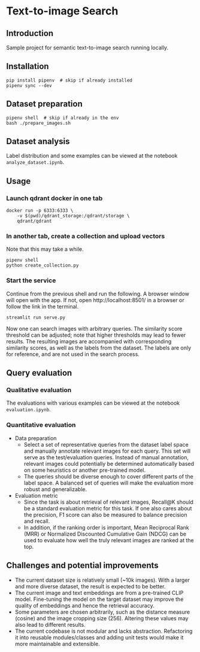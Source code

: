 # Text-to-image Search

## Introduction

Sample project for semantic text-to-image search running locally.

## Installation

```
pip install pipenv  # skip if already installed
pipenv sync --dev
```

## Dataset preparation

```
pipenv shell  # skip if already in the env
bash ./prepare_images.sh
```

## Dataset analysis

Label distribution and some examples can be viewed at the notebook `analyze_dataset.ipynb`.

## Usage

### Launch qdrant docker in one tab

```
docker run -p 6333:6333 \
    -v $(pwd)/qdrant_storage:/qdrant/storage \
    qdrant/qdrant
```

### In another tab, create a collection and upload vectors

Note that this may take a while.

```
pipenv shell
python create_collection.py
```

### Start the service

Continue from the previous shell and run the following.
A browser window will open with the app.
If not, open http://localhost:8501/ in a browser or follow the link in the terminal.

```
streamlit run serve.py
```

Now one can search images with arbitrary queries.
The similarity score threshold can be adjusted; note that higher thresholds may lead to fewer results.
The resulting images are accompanied with corresponding similarity scores, as well as the labels from the dataset.
The labels are only for reference, and are not used in the search process.

## Query evaluation

### Qualitative evaluation

The evaluations with various examples can be viewed at the notebook `evaluation.ipynb`.

### Quantitative evaluation

- Data preparation
    - Select a set of representative queries from the dataset label space and manually annotate relevant images for each query. This set will serve as the test/evaluation queries. Instead of manual annotation, relevant images could potentially be determined automatically based on some heuristics or another pre-trained model.
    - The queries should be diverse enough to cover different parts of the label space. A balanced set of queries will make the evaluation more robust and generalizable.
- Evaluation metric
    - Since the task is about retrieval of relevant images, Recall@K should be a standard evaluation metric for this task. If one also cares about the precision, F1 score can also be measured to balance precision and recall.
    - In addition, if the ranking order is important, Mean Reciprocal Rank (MRR) or Normalized Discounted Cumulative Gain (NDCG) can be used to evaluate how well the truly relevant images are ranked at the top.


## Challenges and potential improvements

- The current dataset size is relatively small (~10k images). With a larger and more diverse dataset, the result is expected to be better.
- The current image and text embeddings are from a pre-trained CLIP model. Fine-tuning the model on the target dataset may improve the quality of embeddings and hence the retrieval accuracy.
- Some parameters are chosen arbitrarily, such as the distance measure (cosine) and the image cropping size (256). Altering these values may also lead to different results.
- The current codebase is not modular and lacks abstraction. Refactoring it into reusable modules/classes and adding unit tests would make it more maintainable and extensible.

